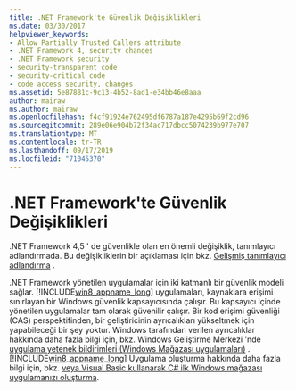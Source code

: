 ```yaml
---
title: .NET Framework'te Güvenlik Değişiklikleri
ms.date: 03/30/2017
helpviewer_keywords:
- Allow Partially Trusted Callers attribute
- .NET Framework 4, security changes
- .NET Framework security
- security-transparent code
- security-critical code
- code access security, changes
ms.assetid: 5e87881c-9c13-4b52-8ad1-e34bb46e8aaa
author: mairaw
ms.author: mairaw
ms.openlocfilehash: f4cf91924e762495df6787a187e4295b69f2cd96
ms.sourcegitcommit: 289e06e904b72f34ac717dbcc5074239b977e707
ms.translationtype: MT
ms.contentlocale: tr-TR
ms.lasthandoff: 09/17/2019
ms.locfileid: "71045370"
---
```

# <a name="security-changes-in-the-net-framework"></a>.NET Framework'te Güvenlik Değişiklikleri

.NET Framework 4,5 ' de güvenlikle olan en önemli değişiklik, tanımlayıcı adlandırmada. Bu değişikliklerin bir açıklaması için bkz. [Gelişmiş tanımlayıcı adlandırma](../../standard/assembly/enhanced-strong-naming.md) .  
  
.NET Framework yönetilen uygulamalar için iki katmanlı bir güvenlik modeli sağlar. [!INCLUDE[win8_appname_long](../../../includes/win8-appname-long-md.md)] uygulamaları, kaynaklara erişimi sınırlayan bir Windows güvenlik kapsayıcısında çalışır. Bu kapsayıcı içinde yönetilen uygulamalar tam olarak güvenilir çalışır. Bir kod erişimi güvenliği (CAS) perspektifinden, bir geliştiricinin ayrıcalıkları yükseltmek için yapabileceği bir şey yoktur. Windows tarafından verilen ayrıcalıklar hakkında daha fazla bilgi için, bkz. Windows Geliştirme Merkezi 'nde [uygulama yetenek bildirimleri (Windows Mağazası uygulamaları)](https://go.microsoft.com/fwlink/?LinkId=230436) . [!INCLUDE[win8_appname_long](../../../includes/win8-appname-long-md.md)] Uygulama oluşturma hakkında daha fazla bilgi için, bkz. [veya Visual Basic kullanarak C# ilk Windows mağazası uygulamanızı oluşturma](https://go.microsoft.com/fwlink/?LinkId=230461).
